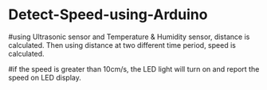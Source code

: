 # Detect-Speed-using-Arduino

#using Ultrasonic sensor and Temperature & Humidity sensor, distance is calculated. Then using distance at two different time period, speed is calculated.

#if the speed is greater than 10cm/s, the LED light will turn on and report the speed on LED display.
